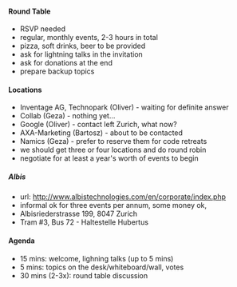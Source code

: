 #### Round Table

* RSVP needed
* regular, monthly events, 2-3 hours in total
* pizza, soft drinks, beer to be provided
* ask for lightning talks in the invitation
* ask for donations at the end
* prepare backup topics

#### Locations

* Inventage AG, Technopark (Oliver) - waiting for definite answer
* Collab (Geza) - nothing yet...
* Google (Oliver) - contact left Zurich, what now?
* AXA-Marketing (Bartosz) - about to be contacted
* Namics (Geza) - prefer to reserve them for code retreats
* we should get three or four locations and do round robin
* negotiate for at least a year's worth of events to begin

##### Albis
* url: http://www.albistechnologies.com/en/corporate/index.php
* informal ok for three events per annum, some money ok,
* Albisriederstrasse 199, 8047 Zurich
* Tram #3, Bus 72 - Haltestelle Hubertus

#### Agenda

* 15 mins: welcome, lighning talks (up to 5 mins)
* 5 mins: topics on the desk/whiteboard/wall, votes
* 30 mins (2-3x): round table discussion
